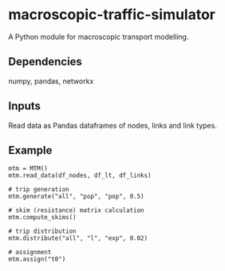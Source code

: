# macroscopic-traffic-simulator

A Python module for macroscopic transport modelling.

## Dependencies
numpy, pandas, networkx

## Inputs
Read data as Pandas dataframes of nodes, links and link types.

## Example
```
mtm = MTM()
mtm.read_data(df_nodes, df_lt, df_links)

# trip generation
mtm.generate("all", "pop", "pop", 0.5)

# skim (resistance) matrix calculation
mtm.compute_skims()

# trip distribution
mtm.distribute("all", "l", "exp", 0.02)

# assignment
mtm.assign("t0")
```

